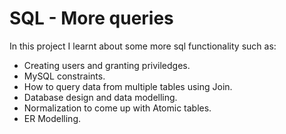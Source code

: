 # SQL - More queries
In this project I learnt about some more sql functionality such as:

* Creating users and granting priviledges.
* MySQL constraints.
* How to query data from multiple tables using Join.
* Database design and data modelling.
* Normalization to come up with Atomic tables.
* ER Modelling.
